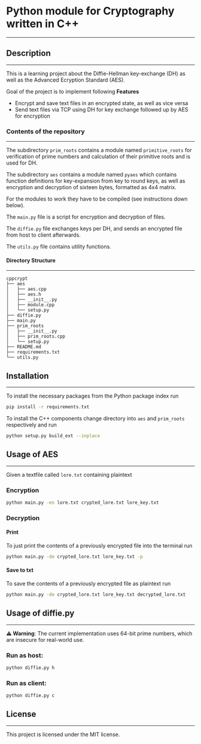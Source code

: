 # Python module for Cryptography written in C++

---

## Description

---

This is a learning project about the Diffie-Hellman key-exchange (DH) as well as the Advanced Ecryption Standard (AES).

Goal of the project is to implement following **Features**
- Encrypt and save text files in an encrypted state, as well as vice versa
- Send text files via TCP using DH for key exchange followed up by AES for encryption

### Contents of the repository

---

The subdirectory `prim_roots` contains a module named `primitive_roots` for verification of prime numbers and calculation of their primitive roots and is used for DH.

The subdirectory `aes` contains a module named `pyaes` which contains function definitions for key-expansion from key to round keys, as well as encryption and decryption of sixteen bytes, formatted as 4x4 matrix.

For the modules to work they have to be compiled (see instructions down below).

The `main.py` file is a script for encryption and decryption of files. 

The `diffie.py` file exchanges keys per DH, and sends an encrypted file from host to client afterwards.

The `utils.py` file contains utility functions.

#### Directory Structure

---

```plaintext
cppcrypt
├── aes
│   ├── aes.cpp
│   ├── aes.h
│   ├── __init__.py
│   ├── module.cpp
│   └── setup.py
├── diffie.py
├── main.py
├── prim_roots
│   ├── __init__.py
│   ├── prim_roots.cpp
│   └── setup.py
├── README.md
├── requirements.txt
└── utils.py
```

## Installation

--- 

To install the necessary packages from the Python package index run

```bash
pip install -r requirements.txt
```

To install the C++ components change directory into `aes` and `prim_roots` respectively and run

```bash
python setup.py build_ext --inplace
```

## Usage of AES

---

Given a textfile called `lore.txt` containing plaintext

### Encryption

```bash
python main.py -en lore.txt crypted_lore.txt lore_key.txt
```

### Decryption

#### Print

To just print the contents of a previously encrypted file into the terminal run

```bash
python main.py -de crypted_lore.txt lore_key.txt -p
```

#### Save to txt

To save the contents of a previously encrypted file as plaintext run

```bash
python main.py -de crypted_lore.txt lore_key.txt decrypted_lore.txt
```

## Usage of diffie.py

---

**⚠ Warning**: The current implementation uses 64-bit prime numbers, which are insecure for real-world use.

### Run as host:

```bash
python diffie.py h
```

### Run as client:

```bash
python diffie.py c
```

## License 

---

This project is licensed under the MIT license.
